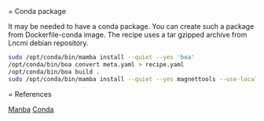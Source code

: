 = Conda package

It may be needed to have a conda package.
You can create such a package from Dockerfile-conda image.
The recipe uses a tar gzipped archive from Lncmi debian repository.

```bash
sudo /opt/conda/bin/mamba install --quiet --yes 'boa'
/opt/conda/bin/boa convert meta.yaml > recipe.yaml
/opt/conda/bin/boa build .
sudo /opt/conda/bin/mamba install --quiet --yes magnettools --use-local
```

= References

[Manba](https://boa-build.readthedocs.io/en/latest/recipe_spec.html#build-section)
[Conda](https://docs.conda.io/projects/conda-build/en/latest/index.html)